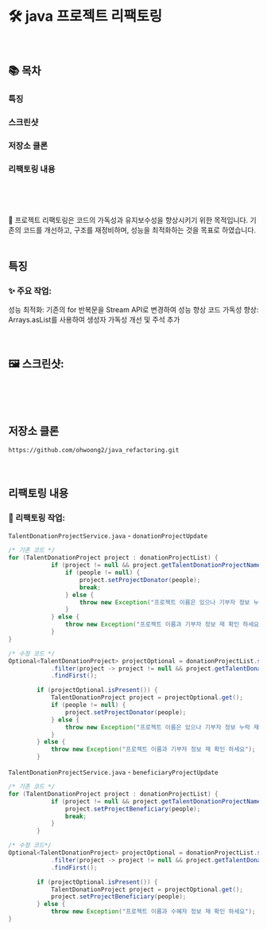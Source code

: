 # 🛠️ java 프로젝트 리팩토링
<br>

## 📚 목차
### 특징
### 스크린샷
### 저장소 클론
### 리팩토링 내용
<br>
<br>
<br>

🎉 프로젝트 리팩토링은 코드의 가독성과 유지보수성을 향상시키기 위한 목적입니다. 기존의 코드를 개선하고, 구조를 재정비하며, 성능을 최적화하는 것을 목표로 하였습니다.
<br>
<br>

## 특징
### ✨ 주요 작업:
성능 최적화: 기존의 for 반복문을 Stream API로 변경하여 성능 향상
코드 가독성 향상: Arrays.asList를 사용하여 생성자 가독성 개선 및 주석 추가
<br>
<br>
<br>

## 🖼️ 스크린샷:
<br>
<br>
<br>

## 저장소 클론
`https://github.com/ohwoong2/java_refactoring.git`
<br>
<br>
<br>

## 리팩토링 내용
### 🔧 리팩토링 작업:
`TalentDonationProjectService.java` - `donationProjectUpdate`
``` java
/* 기존 코드 */
for (TalentDonationProject project : donationProjectList) {
            if (project != null && project.getTalentDonationProjectName().equals(projectName)) {
                if (people != null) {
                    project.setProjectDonator(people);
                    break;
                } else {
                    throw new Exception("프로젝트 이름은 있으나 기부자 정보 누락 재확인 하세요");
                }
            } else {
                throw new Exception("프로젝트 이름과 기부자 정보 재 확인 하세요");
            }
}
```

``` java
/* 수정 코드 */
Optional<TalentDonationProject> projectOptional = donationProjectList.stream()
            .filter(project -> project != null && project.getTalentDonationProjectName().equals(projectName))
            .findFirst();

        if (projectOptional.isPresent()) {
            TalentDonationProject project = projectOptional.get();
            if (people != null) {
                project.setProjectDonator(people);
            } else {
                throw new Exception("프로젝트 이름은 있으나 기부자 정보 누락 재확인 하세요");
            }
        } else {
            throw new Exception("프로젝트 이름과 기부자 정보 재 확인 하세요");
        }
```
`TalentDonationProjectService.java` - `beneficiaryProjectUpdate`

``` java
/* 기존 코드 */
for (TalentDonationProject project : donationProjectList) {
            if (project != null && project.getTalentDonationProjectName().equals(projectName)) {
                project.setProjectBeneficiary(people);
                break;
            }
        }

```

``` java
/* 수정 코드*/
Optional<TalentDonationProject> projectOptional = donationProjectList.stream()
            .filter(project -> project != null && project.getTalentDonationProjectName().equals(projectName))
            .findFirst();

        if (projectOptional.isPresent()) {
            TalentDonationProject project = projectOptional.get();
            project.setProjectBeneficiary(people);
        } else {
            throw new Exception("프로젝트 이름과 수혜자 정보 재 확인 하세요");
}
```
